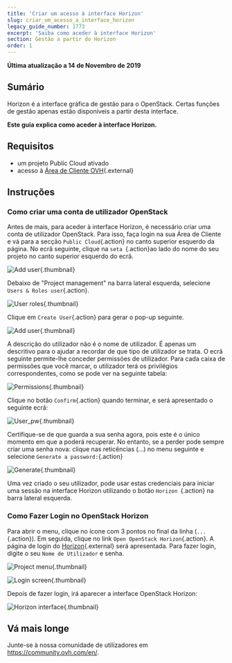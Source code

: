 ```yaml
---
title: 'Criar um acesso à interface Horizon'
slug: criar_um_acesso_a_interface_horizon
legacy_guide_number: 1773
excerpt: 'Saiba como aceder à interface Horizon'
section: Gestão a partir do Horizon
order: 1
---
```


**Última atualização a 14 de Novembro de 2019**

## Sumário

Horizon é a interface gráfica de gestão para o OpenStack. Certas funções de gestão apenas estão disponíveis a partir desta interface.

**Este guia explica como aceder à interface Horizon.**


## Requisitos

- um projeto Public Cloud ativado
- acesso à [Área de Cliente OVH](https://ovh.com/auth/?action=gotomanager){.external}

## Instruções

### Como criar uma conta de utilizador OpenStack

Antes de mais, para aceder à interface Horizon, é necessário criar uma conta de utilizador OpenStack. Para isso, faça login na sua Área de Cliente e vá para a secção `Public Cloud`{.action} no canto superior esquerdo da página. No ecrã seguinte, clique na `seta `{.action}ao lado do nome do seu projeto no canto superior esquerdo do ecrã.

![Add user](images/select_project.png){.thumbnail}

Debaixo de "Project management" na barra lateral esquerda, selecione `Users & Roles user`{.action}.

![User roles](images/users_roles.png){.thumbnail}

Clique em `Create User`{.action} para gerar o pop-up seguinte.

![Add user](images/adduser.png){.thumbnail}

A descrição do utilizador não é o nome de utilizador. É apenas um descritivo para o ajudar a recordar de que tipo de utilizador se trata. O ecrã seguinte permite-lhe conceder permissões de utilizador. Para cada caixa de permissões que você marcar, o utilizador terá os privilégios correspondentes, como se pode ver na seguinte tabela:

![Permissions](images/permissions.png){.thumbnail}

Clique no botão `Confirm`{.action} quando terminar, e será apresentado o seguinte ecrã:

![User_pw](images/user_pw.png){.thumbnail}

Certifique-se de que guarda a sua senha agora, pois este é o único momento em que a poderá recuperar. No entanto, se a perder pode sempre criar uma senha nova: clique nas reticências (...) no menu seguinte e selecione  `Generate a password:`{.action}

![Generate](images/generatepw.png){.thumbnail}

Uma vez criado o seu utilizador, pode usar estas credenciais para iniciar uma sessão na interface Horizon utilizando o botão `Horizon `{.action} na barra lateral esquerda.

### Como Fazer Login no OpenStack Horizon

Para abrir o menu, clique no ícone com 3 pontos no final da linha (`...`{.action}). Em seguida, clique no link `Open OpenStack Horizon`{.action}. A página de login do [Horizon](https://horizon.cloud.ovh.net/auth/login/){.external} será apresentada. Para fazer login, digite o seu `Nome de Utilizador` e senha.

![Project menu](images/3_H_open_menu.png){.thumbnail}

![Login screen](images/4_H_login_window.png){.thumbnail}

Depois de fazer login, irá aparecer a interface OpenStack Horizon:

![Horizon interface](images/5_H_view.png){.thumbnail}


## Vá mais longe

Junte-se à nossa comunidade de utilizadores em <https://community.ovh.com/en/>.